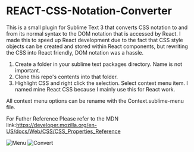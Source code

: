 # REACT-CSS-Notation-Converter
This is a small plugin for Sublime Text 3 that converts CSS notation to and from its normal syntax to the DOM notation that is accessed by React. I made this to speed up React development due to the fact that CSS style objects can be created and stored within React components, but rewriting the CSS into React friendly, DOM notation was a hassle.

1. Create a folder in your sublime text packages directory. Name is not important.
2. Clone this repo's contents into that folder.
3. Highlight CSS and right click the selection. Select context menu item. I named mine React CSS because I mainly use this for React work. 

All context menu options can be rename with the Context.sublime-menu file.

For Futher Reference Please refer to the MDN link:https://developer.mozilla.org/en-US/docs/Web/CSS/CSS_Properties_Reference

![Menu](http://imgur.com/H6h1GKf)
![Convert](http://imgur.com/VfiYZph)
